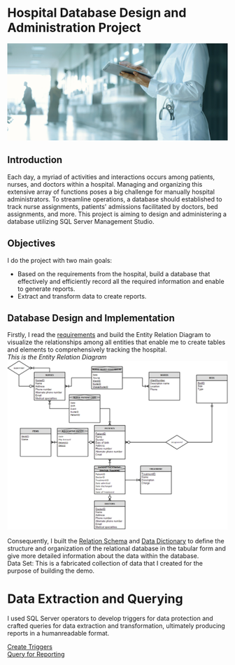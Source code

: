 # Hospital Database Design and Administration Project
![Image](hospital.jpeg)

## Introduction
Each day, a myriad of activities and interactions occurs among patients, nurses, and doctors within a hospital. Managing and organizing this extensive array of functions poses a big challenge for manually hospital administrators. To streamline operations, a database should established to track nurse assignments, patients' admissions facilitated by doctors, bed assignments, and more. This project is aiming to design and administering a database utilizing SQL Server Management Studio. </br>

## Objectives
I do the project with two main goals: </br>
* Based on the requirements from the hospital, build a database that effectively and efficiently record all the required information and enable to generate reports.
* Extract and transform data to create reports.
## Database Design and Implementation
Firstly, I read the [requirements](https://github.com/thucnhii/hospital-database-project/blob/c5800d1dafb529e6eb9593a07a57faf3bb38b390/HOSPITAL%20Administrator%20-%20Narrative.pdf) and build the Entity Relation Diagram to visualize the relationships among all entities that enable me to create tables and elements to comprehensively tracking the hospital. </br>
*This is the Entity Relation Diagram* </br>
![image](img/EERD.png) </br>

Consequently, I built the [Relation Schema](https://github.com/thucnhii/hospital-database-project/blob/d0e43fb73de73a422fbb18cbf068377e74640e4a/Hospital%20Relation%20Schema.pdf) and 
[Data Dictionary](https://github.com/thucnhii/hospital-database-project/blob/a7ad7ac56c8b23f28ac28e84b3ae289cd205515e/Data%20Dictionary%20-%20Hospital%20-%20Wallace2.pdf) to define the structure and organization of the relational database in the tabular form and give more detailed information about the data within the database. </br>
Data Set: This is a fabricated collection of data that I created for the purpose of building the demo.

# Data Extraction and Querying
I used SQL Server operators to develop triggers for data protection and crafted queries for data extraction and transformation, ultimately producing reports in a humanreadable format. </br>

[Create Triggers](https://github.com/thucnhii/hospital-database-project/blob/be1cf32d9dd1ce5e55c34cb11a3a13913300d90f/Trigger.sql) </br>
[Query for Reporting](https://github.com/thucnhii/hospital-database-project/blob/be1cf32d9dd1ce5e55c34cb11a3a13913300d90f/Report.sql)
